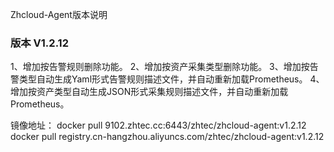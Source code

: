 Zhcloud-Agent版本说明
### 版本 V1.2.12
1、增加按告警规则删除功能。
2、增加按资产采集类型删除功能。
3、增加按告警类型自动生成Yaml形式告警规则描述文件，并自动重新加载Prometheus。
4、增加按资产类型自动生成JSON形式采集规则描述文件，并自动重新加载Prometheus。

镜像地址：
docker pull 9102.zhtec.cc:6443/zhtec/zhcloud-agent:v1.2.12
docker pull registry.cn-hangzhou.aliyuncs.com/zhtec/zhcloud-agent:v1.2.12
